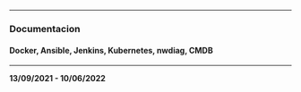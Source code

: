 * * *
### **Documentacion** 

#### Docker, Ansible, Jenkins, Kubernetes, nwdiag, CMDB

* * *
**13/09/2021 - 10/06/2022**
